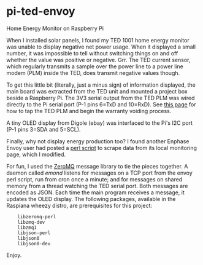 
pi-ted-envoy
==============

Home Energy Monitor on Raspberry Pi

When I installed solar panels, I found my TED 1001 home energy
monitor was unable to display negative net power usage.  When
it displayed a small number, it was impossible to tell without switching
things on and off whether the value was positive or negative.  Grr.
The TED current sensor, which regularly transmits a sample over the
power line to a power line modem (PLM) inside the TED, does transmit
negative values though.

To get this little bit (literally, just a minus sign) of information displayed,
the main board was extracted from the TED unit and mounted a project
box beside a Raspberry Pi.  The 3V3 serial output from the TED PLM was
wired directly to the Pi serial port (P-1 pins 6=TxD and 10=RxD).
See [this page](http://gangliontwitch.com/ted/) for how to tap the TED PLM
and begin the warranty voiding process.

A tiny OLED display from Digole (ebay) was interfaced to the Pi's
I2C port (P-1 pins 3=SDA and 5=SCL).

Finally, why not display energy production too?
I found another Enphase Envoy user had posted a
[perl script](http://sandeen.net/wordpress/energy/solar-monitoring/)
to scrape data from its local monitoring page, which I modified.

For fun, I used the [ZeroMQ](http://www.zeromq.org/) message library to
tie the pieces together.  A daemon called _emond_ listens for messages
on a TCP port from the envoy perl script, run from cron once a minute; and
for messages on shared memory from a thread watching the TED serial port.
Both messages are encoded as JSON.  Each time the main program receives
a message, it updates the OLED display.
The following packages, available in the Raspiana wheezy distro,
are prerequisites for this project:
```
    libzeromq-perl
    libzmq-dev
    libzmq1
    libjson-perl
    libjson0
    libjson0-dev
```

Enjoy.
